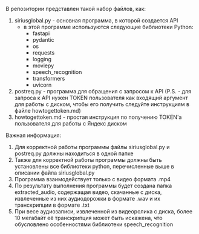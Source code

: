 В репозитории представлен такой набор файлов, как:
1) siriusglobal.py - основная программа, в которой создается API
   - в этой программе используются следующие библиотеки Python:
       - fastapi
       - pydantic
       - os
       - requests
       - logging
       - moviepy
       - speech_recognition
       - transformers
       - uvicorn
2) postreq.py - программа для обращения с запросом к API (P.S. - для запроса к API нужен TOKEN пользователя как входящий аргумент для работы с диском, чтобы его получить следуйте инструкциям в файле howtogettoken.md)
3) howtogettoken.md - простая инструкция по получению TOKEN'а пользователя для работы с Яндекс диском

Важная информация:
1) Для корректной работы программы файлы siriusglobal.py и postreq.py должны находиться в одной папке
2) Также для корректной работы программы должны быть установлены все библиотеки python, перечисленные выше в описании файла siriusglobal.py 
3) Программа взаимодействует только с видео формата .mp4
4) По результату выполнения программы будет создана папка extracted_audio, содержащая видео, скачанные с диска, извлеченные из них аудиодорожки в формате .wav и их транскрипции в формате .txt
5) При весе аудиозаписи, извлеченной из видеоролика с диска, более 10 мегабайт её транскрипция может быть искажена, что обусловлено особенностями библиотеки speech_recognition
